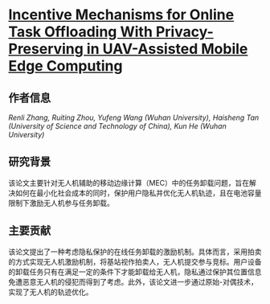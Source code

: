 # [Incentive Mechanisms for Online Task Offloading With Privacy-Preserving in UAV-Assisted Mobile Edge Computing](https://doi.org/10.1109/TNET.2024.3364141)

## 作者信息
*Renli Zhang, Ruiting Zhou, Yufeng Wang (Wuhan University), Haisheng Tan (University of Science and Technology of China), Kun He (Wuhan University)*

## 研究背景
该论文主要针对无人机辅助的移动边缘计算（MEC）中的任务卸载问题，旨在解决如何在最小化社会成本的同时，保护用户隐私并优化无人机轨迹，且在电池容量限制下激励无人机参与任务卸载。

## 主要贡献
该论文提出了一种考虑隐私保护的在线任务卸载的激励机制。具体而言，采用拍卖的方式实现无人机激励机制，将基站视作拍卖人，无人机提交参与竞标。用户设备的卸载任务只有在满足一定的条件下才能卸载给无人机，隐私通过保护其位置信息免遭恶意无人机的侵犯而得到了考虑。此外，该论文进一步通过原始-对偶技术，实现了无人机的轨迹优化。